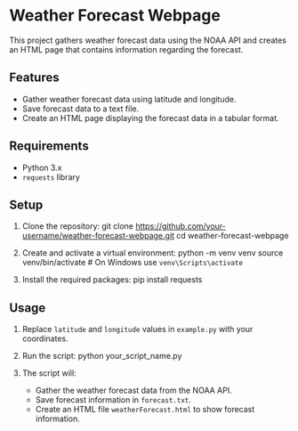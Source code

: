 # Weather Forecast Webpage

This project gathers weather forecast data using the NOAA API and creates an HTML page that contains information regarding the forecast.

## Features
- Gather weather forecast data using latitude and longitude.
- Save forecast data to a text file.
- Create an HTML page displaying the forecast data in a tabular format.

## Requirements
- Python 3.x
- `requests` library

## Setup

1. Clone the repository:
    git clone https://github.com/your-username/weather-forecast-webpage.git
    cd weather-forecast-webpage


3. Create and activate a virtual environment:
    python -m venv venv
    source venv/bin/activate  # On Windows use `venv\Scripts\activate`

4. Install the required packages:
    pip install requests

## Usage

1. Replace `latitude` and `longitude` values in `example.py` with your coordinates.

2. Run the script:
    python your_script_name.py


3. The script will:
    - Gather the weather forecast data from the NOAA API.
    - Save forecast information in `forecast.txt`.
    - Create an HTML file `weatherForecast.html` to show forecast information.
